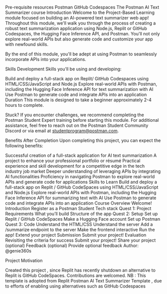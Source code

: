 Pre-requisite resources
Postman
GitHub Codespaces
The Postman AI Text Summarizer course
Introduction
Welcome to the Project-Based Learning module focused on building an AI-powered text summarizer web app! Throughout this module, we'll walk you through the process of creating a robust text summarization application using Node.js, Replit or GitHub Codespaces, the Hugging Face Inference API, and Postman. You'll not only explore real-world APIs but also generate code and customize your app with newfound skills.

By the end of this module, you'll be adept at using Postman to seamlessly incorporate APIs into your applications.

Skills Development
Skills you'll be using and developing:

Build and deploy a full-stack app on Replit/ GitHub Codespaces using HTML/CSS/JavaScript and Node.js
Explore real-world APIs with Postman, including the Hugging Face Inference API for text summarization with AI
Use Postman to generate code and integrate APIs into an application
Duration
This module is designed to take a beginner approximately 2-4 hours to complete.

Stuck?
If you encounter challenges, we recommend completing the Postman Student Expert training before starting this module. For additional assistance, feel free to reach out on the Postman Student Community Discord or via email at studentprogram@postman.com.

Benefits After Completion
Upon completing this project, you can expect the following benefits:

Successful creation of a full-stack application for AI text summarization
A project to enhance your professional portfolio or résumé
Practical experience and skill development for a competitive edge in the tech industry job market
Deeper understanding of leveraging APIs by integrating AI functionalities
Proficiency in navigating Postman to explore real-world APIs and generate code for applications
Skills to Learn
Build and deploy a full-stack app on Replit / GitHub CodeSpaces using HTML/CSS/JavaScript and Node.js
Explore real-world APIs with Postman, including the Hugging Face Inference API for summarizing text with AI
Use Postman to generate code and integrate APIs into an application
Course Overview
Welcome!
Introduction
Register as a Postman Student
Tech stack
Quest 1: Project Requirements
What you’ll build
Structure of the app
Quest 2: Setup
Set up Replit / GitHub CodeSpaces
Make a Hugging Face account
Set up Postman
Quest 3: Code
Understand the HTML/CSS
Understand the server
Add a /summarize endpoint to the server
Make the frontend interactive
Run the app!
Extend your project
Submission
Submit your project!
Evaluation
Revisiting the criteria for success
Submit your project!
Share your project (optional)
Feedback (optional)
Provide optional feedback
Author: @genie360s

Project Motivation

Created this project , since Replit has recently shutdown an alternative to Replit is GitHub CodeSpaces. Contributions are welcomed.
NB : This template is adopted from Replit Postman AI Text Summarizer Template , due to efforts of enabling using alternatives such as GitHub Codespaces

